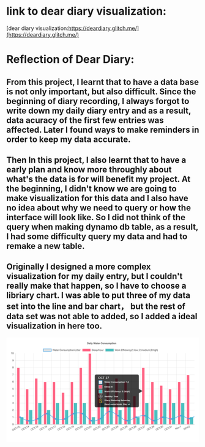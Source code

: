 # link to dear diary visualization:  
[dear diary visualization:https://deardiary.glitch.me/](https://deardiary.glitch.me/)

# Reflection of Dear Diary:  
## From this project, I learnt that to have a data base is not only important, but also difficult. Since the beginning of diary recording, I always forgot to write down my daily diary entry and as a result, data acuracy of the first few entries was affected. Later I found ways to make reminders in order to keep my data accurate. 
## Then In this project, I also learnt that to have a early plan and know more throughly about what's the data is for will benefit my project. At the beginning, I didn't know we are going to make visualization for this data and I also have no idea about why we need to query or how the interface will look like. So I did not think of the query when making dynamo db table, as a result, I had some difficulty query my data and had to remake a new table. 
## Originally I designed a more complex visualization for my daily entry, but I couldn't really make that happen, so I have to choose a libriary chart. I was able to put three of my data set into the line and bar chart， but the rest of data set was not able to added, so I added a ideal visualization in here too. 
![alt text](https://github.com/fishyufu/data-structures/blob/master/Final/diary%20Ideal%20outcome.png?raw=true "typography element")

